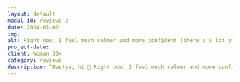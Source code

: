 ```yaml
---
layout: default
modal-id: reviews-2
date: 2024-01-02
img: 
alt: Right now, I feel much calmer and more confident (there’s a lot of your work in this 😌). I can talk to my husband and resolve conflicts with less emotional strain on myself 🤞🏻.
project-date: 
client: Woman 30+
category: reviews
description: “Nastya, hi 🙂 Right now, I feel much calmer and more confident (there’s a lot of your work in this 😌). I can talk to my husband and resolve conflicts with less emotional loss for myself 🤞🏻. I’ve definitely stopped picking myself apart so much and have started treating myself more gently. I often openly say that I’m being moody. I’ve started to fool around more! 😁”
---
```

